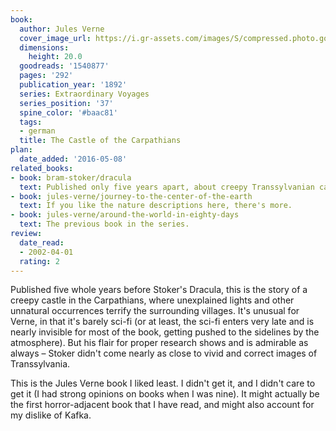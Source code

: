 ```yaml
---
book:
  author: Jules Verne
  cover_image_url: https://i.gr-assets.com/images/S/compressed.photo.goodreads.com/books/1307523714l/1540877._SY475_.jpg
  dimensions:
    height: 20.0
  goodreads: '1540877'
  pages: '292'
  publication_year: '1892'
  series: Extraordinary Voyages
  series_position: '37'
  spine_color: '#baac81'
  tags:
  - german
  title: The Castle of the Carpathians
plan:
  date_added: '2016-05-08'
related_books:
- book: bram-stoker/dracula
  text: Published only five years apart, about creepy Transsylvanian castles.
- book: jules-verne/journey-to-the-center-of-the-earth
  text: If you like the nature descriptions here, there's more.
- book: jules-verne/around-the-world-in-eighty-days
  text: The previous book in the series.
review:
  date_read:
  - 2002-04-01
  rating: 2
---
```


Published five whole years before Stoker's Dracula, this is the story of a creepy castle in the Carpathians, where
unexplained lights and other unnatural occurrences terrify the surrounding villages. It's unusual for Verne, in that
it's barely sci-fi (<span class="spoiler">or at least, the sci-fi enters very late and is nearly invisible for most of
the book, getting pushed to the sidelines by the atmosphere</span>). But his flair for proper research shows and is
admirable as always – Stoker didn't come nearly as close to vivid and correct images of Transsylvania.

This is the Jules Verne book I liked least. I didn't get it, and I didn't care to get it (I had strong opinions on books
when I was nine). It might actually be the first horror-adjacent book that I have read, and might also account for my
dislike of Kafka.
